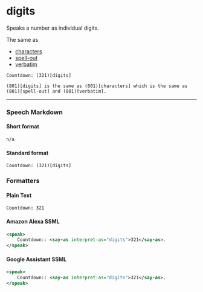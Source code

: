 # digits

Speaks a number as individual digits.

The same as

- [characters](../syntax/characters)
- [spell-out](../syntax/spell-out)
- [verbatim](../syntax/verbatim)

```text
Countdown: (321)[digits]

(801)[digits] is the same as (801)[characters] which is the same as (801)[spell-out] and (801)[verbatim].
```

---

### Speech Markdown
#### Short format
```text
n/a
```

#### Standard format
```text
Countdown: (321)[digits]
```

### Formatters
#### Plain Text
```text
Countdown: 321
```

#### Amazon Alexa SSML
```xml
<speak>
    Countdown:: <say-as interpret-as="digits">321</say-as>.
</speak>
```

#### Google Assistant SSML
```xml
<speak>
    Countdown:: <say-as interpret-as="digits">321</say-as>.
</speak>
```
